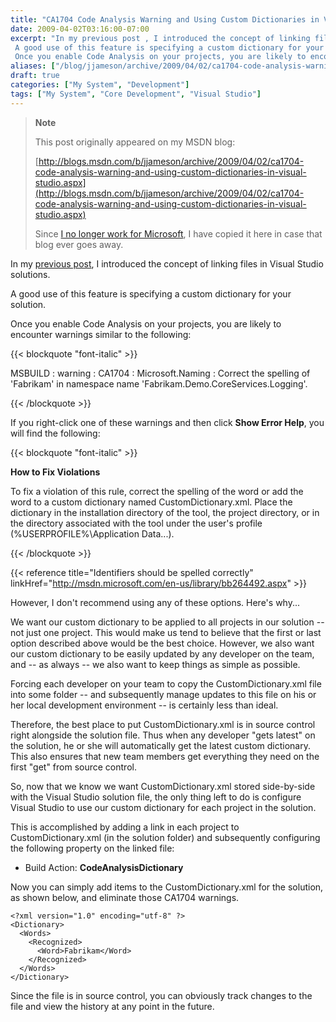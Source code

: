 ```yaml
---
title: "CA1704 Code Analysis Warning and Using Custom Dictionaries in Visual Studio"
date: 2009-04-02T03:16:00-07:00
excerpt: "In my previous post , I introduced the concept of linking files in Visual Studio solutions. 
 A good use of this feature is specifying a custom dictionary for your solution. 
 Once you enable Code Analysis on your projects, you are likely to encounter..."
aliases: ["/blog/jjameson/archive/2009/04/02/ca1704-code-analysis-warning-and-using-custom-dictionaries-in-visual-studio.aspx"]
draft: true
categories: ["My System", "Development"]
tags: ["My System", "Core Development", "Visual Studio"]
---
```


> **Note**
>
> This post originally appeared on my MSDN blog:
>
> [http://blogs.msdn.com/b/jjameson/archive/2009/04/02/ca1704-code-analysis-warning-and-using-custom-dictionaries-in-visual-studio.aspx](http://blogs.msdn.com/b/jjameson/archive/2009/04/02/ca1704-code-analysis-warning-and-using-custom-dictionaries-in-visual-studio.aspx)
>
> Since
> [I no longer work for Microsoft](/blog/jjameson/2011/09/02/last-day-with-microsoft), I have copied it here in case that blog
> ever goes away.

In my [previous post](/blog/jjameson/2009/04/01/linked-files-in-visual-studio-solutions), I introduced the concept of linking files in Visual Studio solutions.

A good use of this feature is specifying a custom dictionary for your solution.

Once you enable Code Analysis on your projects, you are likely to encounter warnings  similar to the following:

{{< blockquote "font-italic" >}}

MSBUILD : warning : CA1704 : Microsoft.Naming : Correct the spelling of 'Fabrikam' in namespace name 'Fabrikam.Demo.CoreServices.Logging'.

{{< /blockquote >}}

If you right-click one of these warnings and then click **Show Error Help**,  you will find the following:

{{< blockquote "font-italic" >}}

**How to Fix Violations**

To fix a violation of this rule, correct the spelling of the word or add the
word to a custom dictionary named CustomDictionary.xml. Place the dictionary
in the installation directory of the tool, the project directory, or in the
directory associated with the tool under the user's profile (%USERPROFILE%\Application
Data\...).

{{< /blockquote >}}

{{< reference title="Identifiers should be spelled correctly" linkHref="http://msdn.microsoft.com/en-us/library/bb264492.aspx" >}}

However, I don't recommend using any of these options. Here's why...

We want our custom dictionary to be applied to all projects in our solution --  not just one project. This would make us tend to believe that the first or last  option described above would be the best choice. However, we also want our custom  dictionary to be easily updated by any developer on the team, and -- as always --  we also want to keep things as simple as possible.

Forcing each developer on your team to copy the CustomDictionary.xml file into  some folder -- and subsequently manage updates to this file on his or her local  development environment -- is certainly less than ideal.

Therefore, the best place to put CustomDictionary.xml is in source control right  alongside the solution file. Thus when any developer "gets latest" on the solution,  he or she will automatically get the latest custom dictionary. This also ensures  that new team members get everything they need on the first "get" from source control.

So, now that we know we want CustomDictionary.xml stored side-by-side with the  Visual Studio solution file, the only thing left to do is configure Visual Studio  to use our custom dictionary for each project in the solution.

This is accomplished by adding a link in each project to CustomDictionary.xml  (in the solution folder) and subsequently configuring the following property on  the linked file:

- Build Action: **CodeAnalysisDictionary**

Now you can simply add items to the CustomDictionary.xml for the solution, as  shown below, and eliminate those CA1704 warnings.

```
<?xml version="1.0" encoding="utf-8" ?>
<Dictionary>
  <Words>
    <Recognized>
      <Word>Fabrikam</Word>
    </Recognized>
  </Words>
</Dictionary>
```

Since the file is in source control, you can obviously track changes to the file  and view the history at any point in the future.

